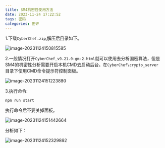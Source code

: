```yaml
---
title: SM4机密性使用方法
date: 2023-11-24 17:22:52
tags: 密码
categories: 密评
---
```


1.下载`CyberChef.zip`,解压后目录如下。

![image-20231124150815585](./img/SM4机密性1.png)

2.一般情况打开`CyberChef_v9.21.0-gm-2.html`就可以使用去分析国密算法，但是SM4的机密性分析需要开启本机CMD去启动后台。在`CyberChef\crypto_server`目录下使用CMD命令提示符控制面板。

![image-20231124151223880](./img/SM4机密性2.png)

3.执行命令:

```
npm run start
```

执行命令后不要关掉面板。

![image-20231124151442664](./img/SM4机密性3.png)

分析如下：

![image-20231124152329862](./img/SM4机密性4.png)
